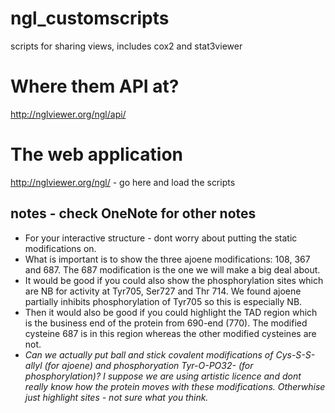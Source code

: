 # ngl_customscripts
scripts for sharing views, includes cox2 and stat3viewer


# Where them API at?
http://nglviewer.org/ngl/api/

# The web application
http://nglviewer.org/ngl/ - go here and load the scripts

## notes - check OneNote for other notes
 - For your interactive structure - dont worry about putting the static modifications on.
 -  What is important is to show the three ajoene modifications: 108, 367 and 687. The 687 modification is the one we will make a big deal about.
 - It would be good if you could also show the phosphorylation sites which are NB for activity at Tyr705, Ser727 and Thr 714. We found ajoene partially inhibits phosphorylation of Tyr705 so this is especially NB.
 - Then it would also be good if you could highlight the TAD region which is the business end of the protein from 690-end (770). The modified cysteine 687 is in this region whereas the other modified cysteines are not.
 - *Can we actually put ball and stick covalent modifications of Cys-S-S-allyl (for ajoene) and phosphoryation Tyr-O-PO32- (for phosphorylation)? I suppose we are using artistic licence and dont really know how the protein moves with these modifications. Otherwhise just highlight sites - not sure what you think.*
